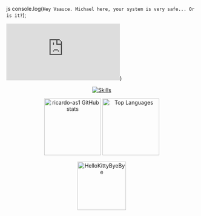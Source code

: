 js
console.log(`Hey Vsauce. Michael here, your system is very safe... Or is it?`);


![banner](https://br.freepik.com/vetores-premium/fundo-de-banner-azul-marinho-escuro-molde-abstrato-do-fundo-do-teste-padrao-da-bandeira-do-design-grafico-do-vetor_21459665.htm))

<p align="center">
  <a href="https://skillicons.dev">
    <img src="https://skillicons.dev/icons?i=git,github,nodejs,npm,html,css,js,bots,discordjs,vscode,webstorm,windows,ubuntu" alt="Skills" />
  </a>
</p>

<p align="center">
  <img height="150" src="https://github-readme-stats.vercel.app/api?username=ricardo-as1&theme=tokyonight&show_icons=true&include_all_commits=true" alt="ricardo-as1 GitHub stats" />
  <img height="150" src="https://github-readme-stats.vercel.app/api/top-langs/?username=ricardo-as1&theme=tokyonight&layout=compact" alt="Top Languages" />
</p>

<p align="center">
  <a href="https://emoji.gg/emoji/5349-hellokittybyebye">
    <img src="https://cdn3.emoji.gg/emojis/5349-hellokittybyebye.png" width="128px" height="128px" alt="HelloKittyByeBye">
  </a>
</p>
